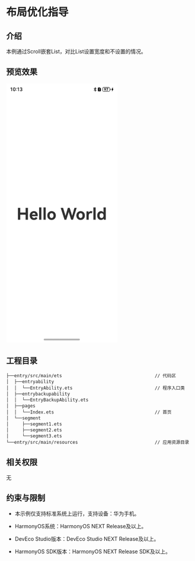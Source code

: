 # **布局优化指导**
## 介绍
本例通过Scroll嵌套List，对比List设置宽度和不设置的情况。

## 预览效果

<img alt="img.png" src="./screenshots/Screenshot.jpeg" width="300"/>

## 工程目录
``` 
├──entry/src/main/ets                                   // 代码区
│  ├──entryability
│  │  └──EntryAbility.ets                               // 程序入口类
│  ├──entrybackupability
│  │  └──EntryBackupAbility.ets
│  ├──pages                              
│  │  └──Index.ets                                      // 首页
│  └──segment
│     ├──segment1.ets                       
│     ├──segment2.ets                       
│     └──segment3.ets                                 
└──entry/src/main/resources                             // 应用资源目录
```

## 相关权限
无

## 约束与限制
* 本示例仅支持标准系统上运行，支持设备：华为手机。

* HarmonyOS系统：HarmonyOS NEXT Release及以上。

* DevEco Studio版本：DevEco Studio NEXT Release及以上。

* HarmonyOS SDK版本：HarmonyOS NEXT Release SDK及以上。